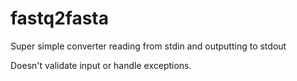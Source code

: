 # fastq2fasta
Super simple converter reading from stdin and outputting to stdout

Doesn't validate input or handle exceptions.
